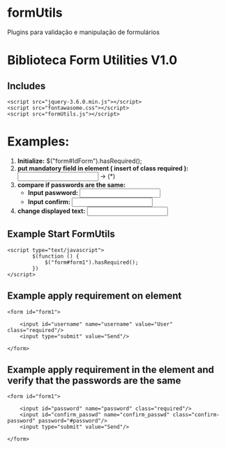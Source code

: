 # formUtils
Plugins para validação e manipulação de formulários

# Biblioteca Form Utilities V1.0

## **Includes**
```
<script src="jquery-3.6.0.min.js"></script>
<script src="fontawasome.css"></script>
<script src="formUtils.js"></script>
```

# Examples:
1. **Initialize:** $("form#IdForm").hasRequired();
2. **put mandatory field in element ( insert of class required ):** <input class="required"/> -> (*)
3. **compare if passwords are the same:**
    - **Input paswword:** <input type="password" id="passwd" />
    - **Input confirm:** <input type="password" class="confirm-password" password="#passwd"/>
4. **change displayed text:** <input class="required" required-text="new text" />


## Example Start FormUtils
```
<script type="text/javascript">
        $(function () {
            $("form#form1").hasRequired();
        })
</script>
```
## Example apply requirement on element
```
<form id="form1"> 

    <input id="username" name="username" value="User" class="required"/>
    <input type="submit" value="Send"/>
    
</form>
```
## Example apply requirement in the element and verify that the passwords are the same
```
<form id="form1"> 

    <input id="password" name="password" class="required"/>
    <input id="confirm_passwd" name="confirm_passwd" class="confirm-password" password="#password"/>
    <input type="submit" value="Send"/>
    
</form>
```
